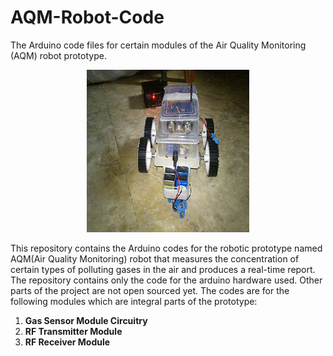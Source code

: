 # AQM-Robot-Code
The Arduino code files for certain modules of the Air Quality Monitoring (AQM) robot prototype.

<p align="center">
<img src="https://github.com/Parthipan-Natkunam/AQM-Robot-Code/blob/master/prototype1.gif?raw=true" alt="AQM Robot Protoype"/>
</p>

This repository contains the Arduino codes for the robotic prototype named AQM(Air Quality Monitoring) robot that measures
the concentration of certain types of polluting gases in the air and produces a real-time report.
The repository contains only the code for the arduino hardware used. Other parts of the project are not open sourced yet.
The codes are for the following modules which are integral parts of the prototype:
1) **Gas Sensor Module Circuitry**
2) **RF Transmitter Module**
3) **RF Receiver Module**

